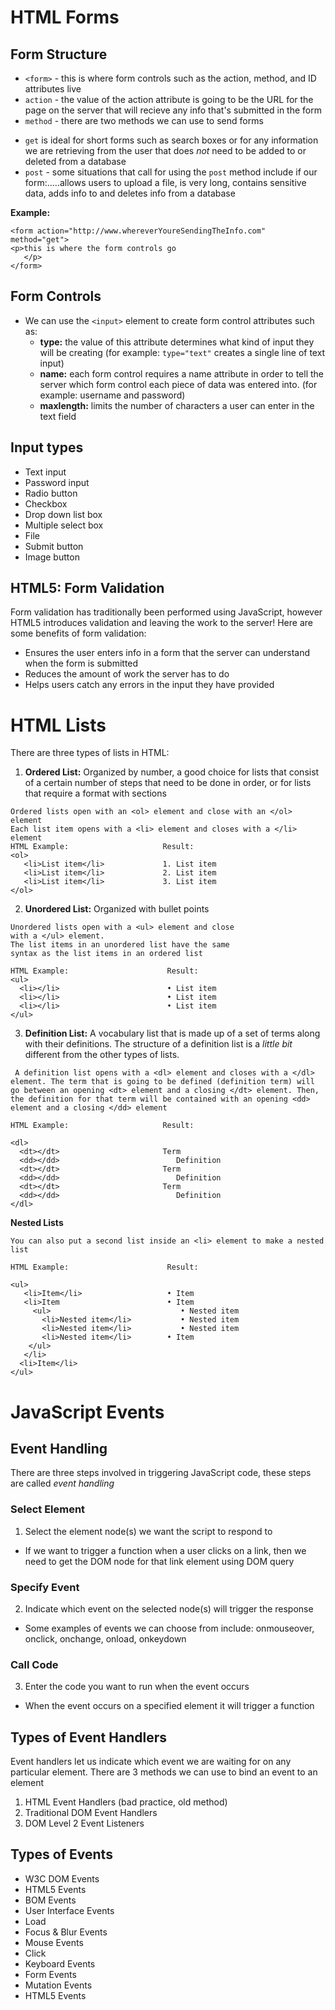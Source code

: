 # HTML Forms

## Form Structure
* `<form>` - this is where form controls such as the action, method, and ID attributes live
* `action` - the value of the action attribute is going to be the URL for the page on the server that will recieve any info that's submitted in the form
* `method` - there are two methods we can use to send forms
 - `get` is ideal for short forms such as search boxes or for any information we are retrieving from the user that does *not* need to be added to or deleted from a database
 - `post` - some situations that call for using the `post` method include if our form:.....allows users to upload a file, is very long, contains sensitive data, adds info to and deletes info from a database

 **Example:** 
 ```
 <form action="http://www.whereverYoureSendingTheInfo.com" method="get">
 <p>this is where the form controls go
    </p>
 </form>
 ```

 ## Form Controls 
 * We can use the `<input>` element to create form control attributes such as:
   - **type:** the value of this attribute determines what kind of input they will be creating (for example: `type="text"` creates a single line of text input)
   - **name:** each form control requires a name attribute in order to tell the server which form control each piece of data was entered into. (for example: username and password) 
   - **maxlength:** limits the number of characters a user can enter in the text field

## Input types
* Text input
* Password input
* Radio button
* Checkbox
* Drop down list box
* Multiple select box
* File
* Submit button
* Image button

## HTML5: Form Validation
Form validation has traditionally been performed using JavaScript, however HTML5
introduces validation and leaving the work to the server! Here are some benefits of
form validation:

- Ensures the user enters info in a form that the server can understand when the form is submitted
- Reduces the amount of work the server has to do
- Helps users catch any errors in the input they have provided

# HTML Lists
There are three types of lists in HTML:

 1. **Ordered List:** Organized by number, a good choice for lists that consist of a certain number of steps that need to be done in order, or for lists that require a format with sections

```
Ordered lists open with an <ol> element and close with an </ol> element
Each list item opens with a <li> element and closes with a </li> element
HTML Example:                     Result:
<ol>
   <li>List item</li>             1. List item
   <li>List item</li>             2. List item
   <li>List item</li>             3. List item
</ol>
```

2. **Unordered List:** Organized with bullet points

```
Unordered lists open with a <ul> element and close
with a </ul> element.
The list items in an unordered list have the same
syntax as the list items in an ordered list

HTML Example:                      Result:
<ul>
  <li></li>                        • List item
  <li></li>                        • List item
  <li></li>                        • List item
</ul>
```


3. **Definition List:** A vocabulary list that is made up of a set of terms along with their definitions. The structure of a definition list is a *little bit* different from the other types of lists.

```
 A definition list opens with a <dl> element and closes with a </dl> element. The term that is going to be defined (definition term) will go between an opening <dt> element and a closing </dt> element. Then, the definition for that term will be contained with an opening <dd> element and a closing </dd> element

HTML Example:                     Result:

<dl>
  <dt></dt>                       Term
  <dd></dd>                          Definition
  <dt></dt>                       Term
  <dd></dd>                          Definition
  <dt></dt>                       Term
  <dd></dd>                          Definition
</dl>
```

**Nested Lists**

```
You can also put a second list inside an <li> element to make a nested list

HTML Example:                      Result:

<ul>
   <li>Item</li>                   • Item
   <li>Item                        • Item
     <ul>                             • Nested item
       <li>Nested item</li>           • Nested item
       <li>Nested item</li>           • Nested item
       <li>Nested item</li>        • Item
    </ul>
   </li>
  <li>Item</li>
</ul>
```

# JavaScript Events

## Event Handling
There are three steps involved in triggering JavaScript code, these steps are called *event handling*

### Select Element
1. Select the element node(s) we want the script to respond to
  * If we want to trigger a function when a user clicks on a link, then we need to get the DOM node for that link element using DOM query

### Specify Event
2. Indicate which event on the selected node(s) will trigger the response 
  * Some examples of events we can choose from include: onmouseover, onclick, onchange, onload, onkeydown
### Call Code
3. Enter the code you want to run when the event occurs
* When the event occurs on a specified element it will trigger a function

## Types of Event Handlers
Event handlers let us indicate which event we are waiting for on any particular element. There are 3 methods we can use to bind an event to an element

1. HTML Event Handlers (bad practice, old method)
2. Traditional DOM Event Handlers 
3. DOM Level 2 Event Listeners

## Types of Events
* W3C DOM Events
* HTML5 Events
* BOM Events
* User Interface Events 
* Load
* Focus & Blur Events
* Mouse Events
* Click
* Keyboard Events
* Form Events
* Mutation Events
* HTML5 Events
